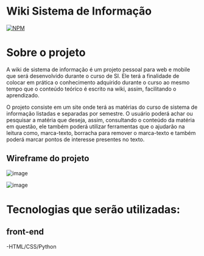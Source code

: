 # Wiki Sistema de Informação
[![NPM](https://img.shields.io/npm/l/react)](https://github.com/brunomartinsr/SI-wiki/blob/main/LICENSE)

# Sobre o projeto

A wiki de sistema de informação é um projeto pessoal para web e mobile que será desenvolvido durante o curso de SI. Ele terá a finalidade de colocar em prática o conhecimento adquirido durante o curso ao mesmo tempo que o conteúdo teórico é escrito na wiki, assim, facilitando o aprendizado.

O projeto consiste em um site onde terá as matérias do curso de sistema de informação listadas e separadas por semestre. O usuário poderá achar ou pesquisar a matéria que deseja, assim, consultando o conteúdo da matéria em questão, ele também poderá utilizar ferramentas que o ajudarão na leitura como, marca-texto, borracha para remover o marca-texto e também poderá marcar pontos de interesse presentes no texto.

## Wireframe do projeto
![image](https://github.com/brunomartinsr/SI-wiki/assets/139308991/58884aa6-0298-4f26-9cf6-ee7584b121bd)

![image](https://github.com/brunomartinsr/SI-wiki/assets/139308991/1d095f43-b0a7-46f5-9061-327de3f0c2ca)

# Tecnologias que serão utilizadas:
## front-end
-HTML/CSS/Python

